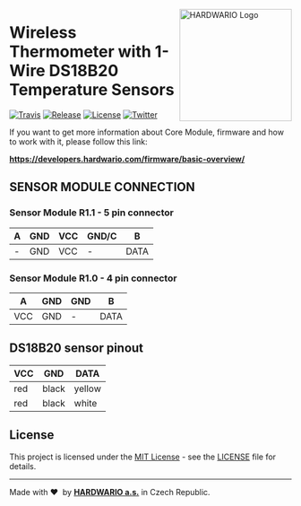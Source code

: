 <a href="https://www.hardwario.com/"><img src="https://www.hardwario.com/ci/assets/hw-logo.svg" width="200" alt="HARDWARIO Logo" align="right"></a>

# Wireless Thermometer with 1-Wire DS18B20 Temperature Sensors

[![Travis](https://img.shields.io/travis/hardwario/bcf-lora-1wire-thermometer/master.svg)](https://travis-ci.org/hardwario/bcf-lora-1wire-thermometer)
[![Release](https://img.shields.io/github/release/hardwario/bcf-lora-1wire-thermometer.svg)](https://github.com/hardwario/bcf-lora-1wire-thermometer/releases)
[![License](https://img.shields.io/github/license/hardwario/bcf-lora-1wire-thermometer.svg)](https://github.com/hardwario/bcf-lora-1wire-thermometer/blob/master/LICENSE)
[![Twitter](https://img.shields.io/twitter/follow/hardwario_en.svg?style=social&label=Follow)](https://twitter.com/hardwario_en)

If you want to get more information about Core Module, firmware and how to work with it, please follow this link:

**https://developers.hardwario.com/firmware/basic-overview/**


## SENSOR MODULE CONNECTION


### Sensor Module R1.1 - 5 pin connector

| A | GND | VCC | GND/C | B    |
|---|-----|-----|-------|------| 
| - | GND | VCC |   -   | DATA |


### Sensor Module R1.0 - 4 pin connector

| A   | GND | GND | B    |
|-----|-----|-----|------| 
| VCC | GND |  -  | DATA |


## DS18B20 sensor pinout

| VCC   | GND   | DATA   | 
|-------|-------|--------| 
| red   | black | yellow |
| red   | black | white  |


## License

This project is licensed under the [MIT License](https://opensource.org/licenses/MIT/) - see the [LICENSE](LICENSE) file for details.

---

Made with &#x2764;&nbsp; by [**HARDWARIO a.s.**](https://www.hardwario.com) in Czech Republic.

